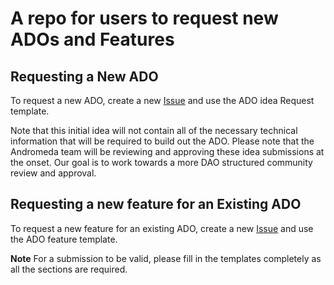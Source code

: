 # A repo for users to request new ADOs and Features

## Requesting a New ADO 
To request a new ADO, create a new [Issue](https://github.com/andromedaprotocol/ado-database/issues/new/choose) and use the ADO idea Request template.

Note that this initial idea will not contain all of the necessary technical information that will be required to build out the ADO.
Please note that the Andromeda team will be reviewing and approving these idea submissions at the onset.  Our goal is to work towards a more DAO structured community review and approval.

## Requesting a new feature for an Existing ADO
To request a new feature for an existing ADO, create a new [Issue](https://github.com/andromedaprotocol/ado-database/issues/new/choose) and use the ADO feature template.

**Note**
For a submission to be valid, please fill in the templates completely as all the sections are required.
